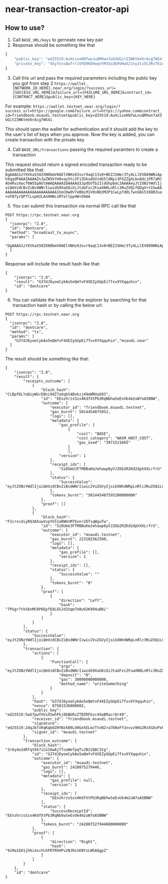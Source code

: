 # near-transaction-creator-api

## How to use?
1. Call ```BASE_URL/keys``` to gerneate new key pair
2. Response should be something like that
```javascript
{
    "public_key": "ed25519:AuXcisoKN7wLnuQMXwn7aX3UGitZ3NKtmV6rAcg7WS41",
    "private_key": "45y7nvsQwTrr1VFD9K89wqnYM3So3b9VHwS21ny1tz5C3RsT61evYirrDFmzFetN4UHHvTn5NMiVw8g3VP4PBeUR"
}
```
3. Call this url and pass the required parameters including the public key you got from step 2
```https://wallet.{NETWORK_ID_HERE}.near.org/login/?success_url={SUCCESS_URL_HERE}&failure_url={FAILURE_URL_HERE}&contract_id={CONTRACT_HERE}&public_key={KEY_HERE}```

For example:
```https://wallet.testnet.near.org/login/?success_url=https://google.com&failure_url=https://yahoo.com&contract_id=friendbook.msaudi.testnet&public_key=d25519:AuXcisoKN7wLnuQMXwn7aX3UGitZ3NKtmV6rAcg7WS41```


This should open the wallet for authentication and it should add the key to the user's list of keys when you approve. Now the key is added, you can create transaction with the private key

4. Call ```BASE_URL/transactions``` passing the required paramters to create a transaction 



This request should return a signed encoded transaction ready to be submitted like that:
```DgAAAG1zYXVkaS50ZXN0bmV0AElVNHz63svr9aqC13v0+BEZJSHm/3Ty4LLlEV889WNiAphXqqdPAAAZAAAAZnJpZW5kYm9vay5tc2F1ZGkudGVzdG5ldNyi3FGZZgXLbuAdcjFR7aMJAG4RvzXwcf6WS5p0GtmWAQAAAAIOAAAAd3JpdGVTb21ldGhpbmc3AAAAeyJtZXNzYWdlIjoiQmVzdCBvZiBsdWNrIiwidG9XaG8iOiJtaGFzc2FuaXN0LnRlc3RuZXQifQDgV+tIGwAAAAAAAAAAAAAAAAAAAAAAAAA1UoCHwOV7eBbLM1V0sNb3M2P1CwLpfd0LTwnGBs53XQRZua+oFB7yrQP7lLvpH2LAnHHNczMfellpp4W+O9AA```


5. You can submit this transaction via normal RPC call like that 
```
POST https://rpc.testnet.near.org
{
  "jsonrpc": "2.0",
  "id": "dontcare",
  "method": "broadcast_tx_async",
  "params": [
    "DgAAAG1zYXVkaS50ZXN0bmV0AElVNHz63svr9aqC13v0+BEZJSHm/3Ty4LLlEV889WNiAphXqqdPAAAZAAAAZnJpZW5kYm9vay5tc2F1ZGkudGVzdG5ldNyi3FGZZgXLbuAdcjFR7aMJAG4RvzXwcf6WS5p0GtmWAQAAAAIOAAAAd3JpdGVTb21ldGhpbmc3AAAAeyJtZXNzYWdlIjoiQmVzdCBvZiBsdWNrIiwidG9XaG8iOiJtaGFzc2FuaXN0LnRlc3RuZXQifQDgV+tIGwAAAAAAAAAAAAAAAAAAAAAAAAA1UoCHwOV7eBbLM1V0sNb3M2P1CwLpfd0LTwnGBs53XQRZua+oFB7yrQP7lLvpH2LAnHHNczMfellpp4W+O9AA"
  ]
}
```
Response will include the result hash like that:
```
{
    "jsonrpc": "2.0",
    "result": "G37dJ6yoeCykAo5eQmYvF4XEZyGUpEi7fxvXYXqquhin",
    "id": "dontcare"
}
```
6. You can validate the hash from the explorer by searching for that transaction hash or by calling the below url:
```
POST https://rpc.testnet.near.org
{
  "jsonrpc": "2.0",
  "id": "dontcare",
  "method": "tx",
  "params": [
    "G37dJ6yoeCykAo5eQmYvF4XEZyGUpEi7fxvXYXqquhin","msaudi.near"
  ]
}
```
The result should be something like that:
```
{
    "jsonrpc": "2.0",
    "result": {
        "receipts_outcome": [
            {
                "block_hash": "CLBpf6LYaQiyWGrEBni9dZ7aXqb54Bxkzj49eWRUaU93",
                "id": "EEnzhrzsSzx4KdfXtPb3RqNbhwSeEvUk4m2uW7oA5BNW",
                "outcome": {
                    "executor_id": "friendbook.msaudi.testnet",
                    "gas_burnt": 5014454075952,
                    "logs": [],
                    "metadata": {
                        "gas_profile": [
                            {
                                "cost": "BASE",
                                "cost_category": "WASM_HOST_COST",
                                "gas_used": "3971521665"
                            }
                            ],
                        "version": 1
                    },
                    "receipt_ids": [
                        "5iDUmUJFTM8BuKmJehawp8yVJZ6b2RZKd2dphXXLrfrU"
                    ],
                    "status": {
                        "SuccessValue": "eyJtZXNzYWdlIjoiQmVzdCBvZiBsdWNrIiwic2VuZGVyIjoibXNhdWRpLnRlc3RuZXQiLCJyZWNlaXZlciI6Im1oYXNzYW5pc3QudGVzdG5ldCJ9"
                    },
                    "tokens_burnt": "501445407595200000000"
                },
                "proof": []
            },
            {
                "block_hash": "F1crxcdiyRQ3AXuwVxpYkS1aRWUnM7Exnr2DfsqWguTw",
                "id": "5iDUmUJFTM8BuKmJehawp8yVJZ6b2RZKd2dphXXLrfrU",
                "outcome": {
                    "executor_id": "msaudi.testnet",
                    "gas_burnt": 223182562500,
                    "logs": [],
                    "metadata": {
                        "gas_profile": [],
                        "version": 1
                    },
                    "receipt_ids": [],
                    "status": {
                        "SuccessValue": ""
                    },
                    "tokens_burnt": "0"
                },
                "proof": [
                    {
                        "direction": "Left",
                        "hash": "7PGgr7tkS6nMCRP6EpfE8LEGJd1hqm7U8u92K994uB8i"
                    }
                ]
            }
        ],
        "status": {
            "SuccessValue": "eyJtZXNzYWdlIjoiQmVzdCBvZiBsdWNrIiwic2VuZGVyIjoibXNhdWRpLnRlc3RuZXQiLCJyZWNlaXZlciI6Im1oYXNzYW5pc3QudGVzdG5ldCJ9"
        },
        "transaction": {
            "actions": [
                {
                    "FunctionCall": {
                        "args": "eyJtZXNzYWdlIjoiQmVzdCBvZiBsdWNrIiwidG9XaG8iOiJtaGFzc2FuaXN0LnRlc3RuZXQifQ==",
                        "deposit": "0",
                        "gas": 30000000000000,
                        "method_name": "writeSomething"
                    }
                }
            ],
            "hash": "G37dJ6yoeCykAo5eQmYvF4XEZyGUpEi7fxvXYXqquhin",
            "nonce": 87581536000002,
            "public_key": "ed25519:5wG7pwTXVsX5whPkj8bBbRzZTBZRFbzc4XwBRacrQr49",
            "receiver_id": "friendbook.msaudi.testnet",
            "signature": "ed25519:24qJbTvRqKqbdZHYNzkB9L49Ge5ELmzTtnN2ra7bNxFY1nsvz96G2RskSDvPxNukCXCdnJjSvUmFM22AUjdMogGo",
            "signer_id": "msaudi.testnet"
        },
        "transaction_outcome": {
            "block_hash": "3r6y4o2dRfqt6k7iCo1UwAjffcoWefpqTvJB22QAC3tg",
            "id": "G37dJ6yoeCykAo5eQmYvF4XEZyGUpEi7fxvXYXqquhin",
            "outcome": {
                "executor_id": "msaudi.testnet",
                "gas_burnt": 2428075279446,
                "logs": [],
                "metadata": {
                    "gas_profile": null,
                    "version": 1
                },
                "receipt_ids": [
                    "EEnzhrzsSzx4KdfXtPb3RqNbhwSeEvUk4m2uW7oA5BNW"
                ],
                "status": {
                    "SuccessReceiptId": "EEnzhrzsSzx4KdfXtPb3RqNbhwSeEvUk4m2uW7oA5BNW"
                },
                "tokens_burnt": "242807527944600000000"
            },
            "proof": [
                {
                    "direction": "Right",
                    "hash": "9iMa1E81jh6i4svYLhFRTRhHPv2NJRx1KBYsLWhAQgpZ"
                }
            ]
        }
    },
    "id": "dontcare"
}
```
